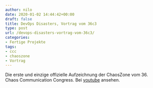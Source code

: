 ```yaml
---
author: nilo
date: 2020-01-02 14:44:42+00:00
draft: false
title: DevOps Disasters, Vortrag vom 36c3
type: post
url: /devops-disasters-vortrag-vom-36c3/
categories:
- Fertige Projekte
tags:
- ccc
- chaoszone
- Vortrag
---
```





Die erste und einzige offizielle Aufzeichnung der ChaosZone vom 36. Chaos Communication Congress. Bei [youtube](https:/https:/https://www.youtube.com/watch?v=_H-Keya6xB8) ansehen.





